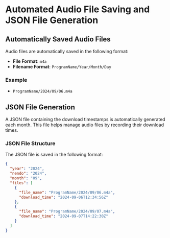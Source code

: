 # Automated Audio File Saving and JSON File Generation

## Automatically Saved Audio Files

Audio files are automatically saved in the following format:

- **File Format**: `m4a`
- **Filename Format**: `ProgramName/Year/Month/Day`

### Example

- `ProgramName/2024/09/06.m4a`

## JSON File Generation

A JSON file containing the download timestamps is automatically generated each month. This file helps manage audio files by recording their download times.

### JSON File Structure

The JSON file is saved in the following format:

```json
{
  "year": "2024",
  "nendo": "2024",
  "month": "09",
  "files": [
    {
      "file_name": "ProgramName/2024/09/06.m4a",
      "download_time": "2024-09-06T12:34:56Z"
    },
    {
      "file_name": "ProgramName/2024/09/07.m4a",
      "download_time": "2024-09-07T14:22:30Z"
    }
  ]
}
```
